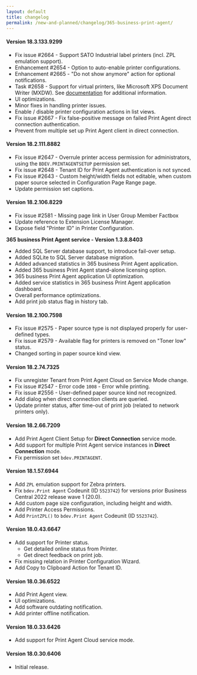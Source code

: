 ```yaml
---
layout: default
title: changelog
permalink: /new-and-planned/changelog/365-business-print-agent/
---
```


#### Version 18.3.133.9299

 - Fix issue #2664 - Support SATO Industrial label printers (incl. ZPL emulation support).
 - Enhancement #2654 - Option to auto-enable printer configurations.
 - Enhancement #2665 - "Do not show anymore" action for optional notifications.
 - Task #2658 - Support for virtual printers, like Microsoft XPS Document Writer (MXDW). See [documentation](https://docs.365businessdev.com/en-US/365-business-print-agent/support/setup-xps-printer/) for additional information.
 - UI optimizations.
 - Minor fixes in handling printer issues.
 - Enable / disable printer configuration actions in list views.
 - Fix issue #2667 - Fix false-positive message on failed Print Agent direct connection authentication.
 - Prevent from multiple set up Print Agent client in direct connection.

#### Version 18.2.111.8882

 - Fix issue #2647 - Overrule printer access permission for administrators, using the `BDEV.PRINTAGENTSETUP` permission set.
 - Fix issue #2648 - Tenant ID for Print Agent authentication is not synced.
 - Fix issue #2643 - Custom height/width fields not editable, when custom paper source selected in Configuration Page Range page.
 - Update permission set captions.

#### Version 18.2.106.8229 

 - Fix issue #2581 - Missing page link in User Group Member Factbox
 - Update reference to Extension License Manager.
 - Expose field "Printer ID" in Printer Configuration.

**365 business Print Agent service - Version 1.3.8.8403**

 - Added SQL Server database support, to introduce fail-over setup.
 - Added SQLite to SQL Server database migration.
 - Added advanced statistics in 365 business Print Agent application.
 - Added 365 business Print Agent stand-alone licensing option.
 - 365 business Print Agent application UI optimization.
 - Added service statistics in 365 business Print Agent application dashboard.
 - Overall performance optimizations.
 - Add print job status flag in history tab.

#### Version 18.2.100.7598

 - Fix issue #2575 - Paper source type is not displayed properly for user-defined types.
 - Fix issue #2579 - Available flag for printers is removed on "Toner low" status.
 - Changed sorting in paper source kind view.

#### Version 18.2.74.7325

 - Fix unregister Tenant from Print Agent Cloud on Service Mode change.
 - Fix issue #2547 - Error code `1008` - Error while printing.
 - Fix issue #2556 - User-defined paper source kind not recognized.
 - Add dialog when direct connection clients are queried.
 - Update printer status, after time-out of print job (related to network printers only).

#### Version 18.2.66.7209

 - Add Print Agent Client Setup for **Direct Connection** service mode.
 - Add support for multiple Print Agent service instances in **Direct Connection** mode.
 - Fix permission set `bdev.PRINTAGENT`.

#### Version 18.1.57.6944

 - Add `ZPL` emulation support for Zebra printers.
 - Fix `bdev.Print Agent` Codeunit (ID `5523742`) for versions prior Business Central 2022 release wave 1 (20.0).
 - Add custom page size configuration, including height and width.
 - Add Printer Access Permissions.
 - Add `PrintZPL()` to `bdev.Print Agent` Codeunit (ID `5523742`).

#### Version 18.0.43.6647

 - Add support for Printer status.
   - Get detailed online status from Printer.
   - Get direct feedback on print job.
 - Fix missing relation in Printer Configuration Wizard.
 - Add Copy to Clipboard Action for Tenant ID.

#### Version 18.0.36.6522

 - Add Print Agent view.
 - UI optimizations.
 - Add software outdating notification.
 - Add printer offline notification.

#### Version 18.0.33.6426

 - Add support for Print Agent Cloud service mode.

#### Version 18.0.30.6406

 - Initial release.